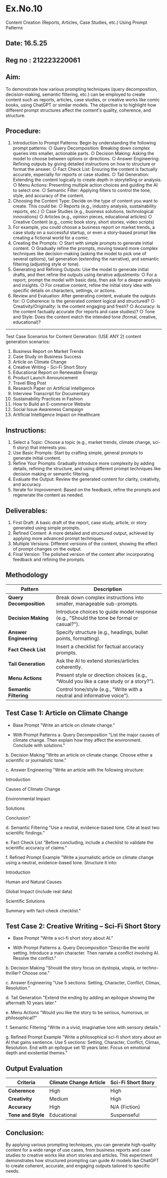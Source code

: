 # Ex.No.10
Content Creation (Reports, Articles, Case Studies, etc.) Using Prompt Patterns

## Date: 16.5.25
## Reg no : 212223220061

## Aim:
To demonstrate how various prompting techniques (query decomposition, decision-making, semantic filtering, etc.) can be employed to create content such as reports, articles, case studies, or creative works like comic books, using ChatGPT or similar models. The objective is to highlight how different prompt structures affect the content's quality, coherence, and structure.

## Procedure:
1.	Introduction to Prompt Patterns: Begin by understanding the following prompt patterns:
○	Query Decomposition: Breaking down complex queries into smaller, actionable parts.
○	Decision Making: Asking the model to choose between options or directions.
○	Answer Engineering: Refining outputs by giving detailed instructions on how to structure or format the answer.
○	Fact Check List: Ensuring the content is factually accurate, especially for reports or case studies.
○	Tail Generation: Extending the content logically to create depth in storytelling or analysis.
○	Menu Actions: Presenting multiple action choices and guiding the AI to select one.
○	Semantic Filter: Applying filters to control the tone, style, and accuracy of the content.
2.	Choosing the Content Type: Decide on the type of content you want to create. This could be:
○	Reports (e.g., industry analysis, sustainability reports, etc.)
○	Case Studies (e.g., business solutions, technological innovations)
○	Articles (e.g., opinion pieces, educational articles)
○	Creative Content (e.g., comic book story, short stories, video scripts)
3.	For example, you could choose a business report on market trends, a case study on a successful startup, or even a story-based prompt like creating a fictional world for a comic.
4.	Creating the Prompts:
○	Start with simple prompts to generate initial content.
○	Gradually refine the prompts, moving toward more complex techniques like decision-making (asking the model to pick one of several options), tail generation (extending the narrative), and semantic filtering (adjusting style or tone).
5.	Generating and Refining Outputs: Use the model to generate initial drafts, and then refine the outputs using iterative adjustments:
○	For a report, prompt the model with basic data, then ask for a deeper analysis and insights.
○	For creative content, refine the initial story idea with specific details on characters, settings, or actions.
6.	Review and Evaluation: After generating content, evaluate the outputs for:
○	Coherence: Is the generated content logical and structured?
○	Creativity/Originality: Is the content engaging and fresh?
○	Accuracy: Is the content factually accurate (for reports and case studies)?
○	Tone and Style: Does the content match the intended tone (formal, creative, educational)?
________________________________________
Test Case Scenarios for Content Generation: (USE ANY 2)
content generation scenarios:
1.	Business Report on Market Trends
2.	Case Study on Business Success
3.	Article on Climate Change
4.	Creative Writing - Sci-Fi Short Story
5.	Educational Report on Renewable Energy
6.	Product Launch Announcement
7.	Travel Blog Post
8.	Research Paper on Artificial Intelligence
9.	Interview Transcript for Documentary
10.	Sustainability Practices in Fashion
11.	How to Build an E-commerce Website
12.	Social Issue Awareness Campaign
13.	Artificial Intelligence Impact on Healthcare
## Instructions:
1.	Select a Topic: Choose a topic (e.g., market trends, climate change, sci-fi story) that interests you.
2.	Use Basic Prompts: Start by crafting simple, general prompts to generate initial content.
3.	Refine Your Prompts: Gradually introduce more complexity by adding details, refining the structure, and using different prompt techniques like decision making or semantic filtering.
4.	Evaluate the Output: Review the generated content for clarity, creativity, and accuracy.
5.	Iterate for Improvement: Based on the feedback, refine the prompts and regenerate the content as needed.

## Deliverables:
1.	First Draft: A basic draft of the report, case study, article, or story generated using simple prompts.
2.	Refined Content: A more detailed and structured output, achieved by applying more advanced prompt techniques.
3.	Multiple Versions: Different versions of the content, showing the effect of prompt changes on the output.
4.	Final Version: The polished version of the content after incorporating feedback and refining the prompts.

## Methodology
| Pattern                 | Description                                                                               |
| ----------------------- | ----------------------------------------------------------------------------------------- |
| **Query Decomposition** | Break down complex instructions into smaller, manageable sub-prompts.                     |
| **Decision Making**     | Introduce choices to guide model response (e.g., "Should the tone be formal or casual?"). |
| **Answer Engineering**  | Specify structure (e.g., headings, bullet points, formatting).                            |
| **Fact Check List**     | Insert a checklist for factual accuracy prompts.                                          |
| **Tail Generation**     | Ask the AI to extend stories/articles coherently.                                         |
| **Menu Actions**        | Present style or direction choices (e.g., “Would you like a case study or a story?”).     |
| **Semantic Filtering**  | Control tone/style (e.g., "Write with a neutral and informative voice").                  |
## Test Case 1: Article on Climate Change
* Base Prompt
"Write an article on climate change."

* With Prompt Patterns
a. Query Decomposition
"List the major causes of climate change. Then explain how they affect the environment. Conclude with solutions."

b. Decision Making
"Write an article on climate change. Choose either a scientific or journalistic tone."

c. Answer Engineering
"Write an article with the following structure:

Introduction

Causes of Climate Change

Environmental Impact

Solutions

Conclusion"

d. Semantic Filtering
"Use a neutral, evidence-based tone. Cite at least two scientific findings."

e. Fact Check List
"Before concluding, include a checklist to validate the scientific accuracy of claims."

f. Refined Prompt Example
"Write a journalistic article on climate change using a neutral, evidence-based tone. Structure it into:

Introduction

Human and Natural Causes

Global Impact (include real data)

Scientific Solutions

Summary with fact-check checklist."
## Test Case 2: Creative Writing – Sci-Fi Short Story
* Base Prompt
"Write a sci-fi short story about AI."

* With Prompt Patterns
a. Query Decomposition
"Describe the world setting. Introduce a main character. Then narrate a conflict involving AI. Resolve the conflict."

b. Decision Making
"Should the story focus on dystopia, utopia, or techno-thriller? Choose one."

c. Answer Engineering
"Use 5 sections: Setting, Character, Conflict, Climax, Resolution."

d. Tail Generation
"Extend the ending by adding an epilogue showing the aftermath 10 years later."

e. Menu Actions
"Would you like the story to be serious, humorous, or philosophical?"

f. Semantic Filtering
"Write in a vivid, imaginative tone with sensory details."

g. Refined Prompt Example
"Write a philosophical sci-fi short story about an AI that gains sentience. Use 5 sections: Setting, Character, Conflict, Climax, Resolution. End with an epilogue set 10 years later. Focus on emotional depth and existential themes."
## Output Evaluation

| Criteria           | Climate Change Article | Sci-Fi Short Story |
| ------------------ | ---------------------- | ------------------ |
| **Coherence**      | High                   | High               |
| **Creativity**     | Medium                 | High               |
| **Accuracy**       | High                   | N/A (Fiction)      |
| **Tone and Style** | Educational            | Suspenseful        |



## Conclusion:
By applying various prompting techniques, you can generate high-quality content for a wide range of use cases, from business reports and case studies to creative works like short stories and articles. This experiment demonstrates how structured prompting can guide AI models like ChatGPT to create coherent, accurate, and engaging outputs tailored to specific needs.
